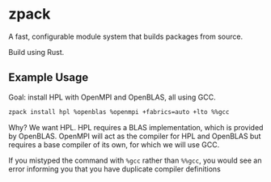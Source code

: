# zpack

A fast, configurable module system that builds packages from source.

Build using Rust.

## Example Usage

Goal: install HPL with OpenMPI and OpenBLAS, all using GCC.

```sh
zpack install hpl %openblas %openmpi +fabrics=auto +lto %%gcc
```

Why? We want HPL. HPL requires a BLAS implementation, which is provided by
OpenBLAS. OpenMPI will act as the compiler for HPL and OpenBLAS but requires a
base compiler of its own, for which we will use GCC.

If you mistyped the command with `%gcc` rather than `%%gcc`, you would see an
error informing you that you have duplicate compiler definitions
